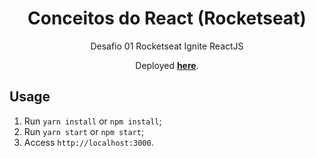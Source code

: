 <h1 align="center">
Conceitos do React (Rocketseat)
</h1>

<p align="center">Desafio 01 Rocketseat Ignite ReactJS</p>
<p align="center">Deployed <strong><a href="https://discord-clone-gx7.netlify.app/">here</a></strong>.</p>



## Usage

1. Run `yarn install` or `npm install`;<br />
2. Run `yarn start` or `npm start`;<br />
3. Access `http://localhost:3000`.<br />


